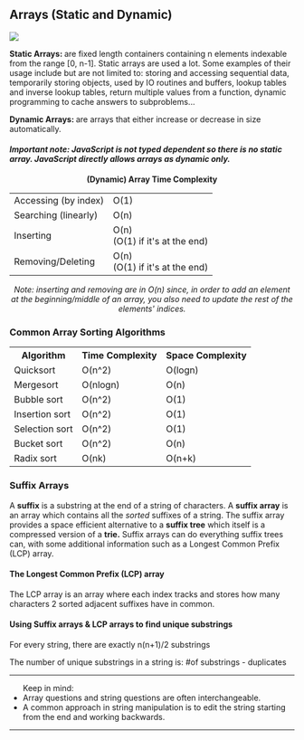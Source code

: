 <h2>Arrays (Static and Dynamic)</h2>
<img src="https://i.stack.imgur.com/UIwm1.png"/>
<p><b>Static Arrays: </b>are fixed length containers containing n elements indexable from the range [0, n-1]. Static arrays are used a lot. Some examples of their usage include but are not limited to: storing and accessing sequential data, temporarily storing objects, used by IO routines and buffers, lookup tables and inverse lookup tables, return multiple values from a function, dynamic programming to cache answers to subproblems...</p>
<p><b>Dynamic Arrays: </b>are arrays that either increase or decrease in size automatically.</p>
<h4><em>Important note: JavaScript is not typed dependent so there is no static array. JavaScript directly allows arrays as dynamic only.</em></h4>

<p align="center"><b>(Dynamic) Array Time Complexity</b></p>
<table align="center">
  <tr>
    <td>Accessing (by index)</td>
    <td>O(1)</td>
  </tr>
  <tr>
    <td>Searching (linearly)</td>
    <td>O(n)</td>
  </tr>
  <tr>
    <td>Inserting </br> </td>
    <td>O(n) </br>(O(1) if it's at the end)</td>
  </tr>
  <tr>
    <td>Removing/Deleting</td>
    <td>O(n) </br>(O(1) if it's at the end)</td>
  </tr>
</table>

<p align="center"><i>Note: inserting and removing are in O(n) since, in order to add an element at the beginning/middle of an array, you also need to update the rest of the elements' indices.</i></p>

<h3>Common Array Sorting Algorithms</h3>
<table align="center">
  <tr>
    <th>Algorithm</th>
    <th>Time Complexity</th>
    <th>Space Complexity</th>
  </tr>
  <tr>
    <td>Quicksort</td>
    <td>O(n^2)</td>
    <td>O(logn)</td>
  </tr>
  <tr>
    <td>Mergesort</td>
    <td>O(nlogn)</td>
    <td>O(n)</td>
  </tr>
  <tr>
    <td>Bubble sort</td>
    <td>O(n^2)</td>
    <td>O(1)</td>
  </tr>
  <tr>
    <td>Insertion sort</td>
    <td>O(n^2)</td>
    <td>O(1)</td>
  </tr>
  <tr>
    <td>Selection sort</td>
    <td>O(n^2)</td>
    <td>O(1)</td>
  </tr>
  <tr>
    <td>Bucket sort</td>
    <td>O(n^2)</td>
    <td>O(n)</td>
  </tr>
  <tr>
    <td>Radix sort</td>
    <td>O(nk)</td>
    <td>O(n+k)</td>
  </tr>
</table>

<h3>Suffix Arrays</h3>
<p>A <b>suffix</b> is a substring at the end of a string of characters. A <b>suffix array</b> is an array which contains all the <em>sorted</em> suffixes of a string. The suffix array provides a space efficient alternative to a <b>suffix tree</b> which itself is a compressed version of a <b>trie.</b> Suffix arrays can do everything suffix trees can, with some additional information such as a Longest Common Prefix (LCP) array.</p>

<h4>The Longest Common Prefix (LCP) array</h4>
<p>The LCP array is an array where each index tracks and stores how many characters 2 sorted adjacent suffixes have in common. </p>

<h4>Using Suffix arrays & LCP arrays to find unique substrings</h4>
<p>For every string, there are exactly n(n+1)/2 substrings</p>
<p>The number of unique substrings in a string is: #of substrings - duplicates</p>

---

<ul> Keep in mind: 
  <li>Array questions and string questions are often interchangeable.</li>
  <li>A common approach in string manipulation is to edit the string starting from the end and working backwards.</li>
  </ul>
  
---
